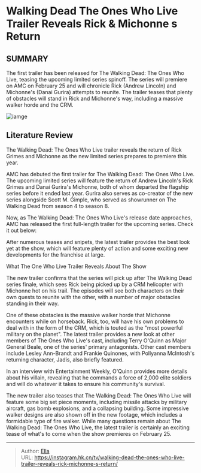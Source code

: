 # Walking Dead The Ones Who Live Trailer Reveals Rick &amp; Michonne s Return


## SUMMARY 



  The first trailer has been released for The Walking Dead: The Ones Who Live, teasing the upcoming limited series spinoff.   The series will premiere on AMC on February 25 and will chronicle Rick (Andrew Lincoln) and Michonne&#39;s (Danai Gurira) attempts to reunite.   The trailer teases that plenty of obstacles will stand in Rick and Michonne&#39;s way, including a massive walker horde and the CRM.  

![iamge](https://static1.srcdn.com/wordpress/wp-content/uploads/2024/01/andrew-lincoln-looking-angry-as-rick-grimes-in-the-walking-dead-the-ones-who-live.jpg)

## Literature Review
The Walking Dead: The Ones Who Live trailer reveals the return of Rick Grimes and Michonne as the new limited series prepares to premiere this year. 




AMC has debuted the first trailer for The Walking Dead: The Ones Who Live. The upcoming limited series will feature the return of Andrew Lincoln&#39;s Rick Grimes and Danai Gurira&#39;s Michonne, both of whom departed the flagship series before it ended last year. Gurira also serves as co-creator of the new series alongside Scott M. Gimple, who served as showrunner on The Walking Dead from season 4 to season 8.




Now, as The Walking Dead: The Ones Who Live&#39;s release date approaches, AMC has released the first full-length trailer for the upcoming series. Check it out below:


 

After numerous teases and snipets, the latest trailer provides the best look yet at the show, which will feature plenty of action and some exciting new developments for the franchise at large. 

  


 What The One Who Live Trailer Reveals About The Show 
          




The new trailer confirms that the series will pick up after The Walking Dead series finale, which sees Rick being picked up by a CRM helicopter with Michonne hot on his trail. The episodes will see both characters on their own quests to reunite with the other, with a number of major obstacles standing in their way.

One of these obstacles is the massive walker horde that Michonne encounters while on horseback. Rick, too, will have his own problems to deal with in the form of the CRM, which is touted as the &#34;most powerful military on the planet&#34;. The latest trailer provides a new look at other members of The Ones Who Live&#39;s cast, including Terry O&#39;Quinn as Major General Beale, one of the series&#39; primary antagonists. Other cast members include Lesley Ann-Brandt and Frankie Quinones, with Pollyanna McIntosh&#39;s returning character, Jadis, also briefly featured.



In an interview with Entertainment Weekly, O&#39;Quinn provides more details about his villain, revealing that he commands a force of 2,000 elite soldiers and will do whatever it takes to ensure his community&#39;s survival.







The new trailer also teases that The Walking Dead: The Ones Who Live will feature some big set piece moments, including missile attacks by military aircraft, gas bomb explosions, and a collapsing building. Some impressive walker designs are also shown off in the new footage, which includes a formidable type of fire walker. While many questions remain about The Walking Dead: The Ones Who Live, the latest trailer is certainly an exciting tease of what&#39;s to come when the show premieres on February 25.



---

> Author: [Ella](https://instagram.hk.cn/)  
> URL: https://instagram.hk.cn/tv/walking-dead-the-ones-who-live-trailer-reveals-rick-michonne-s-return/  

